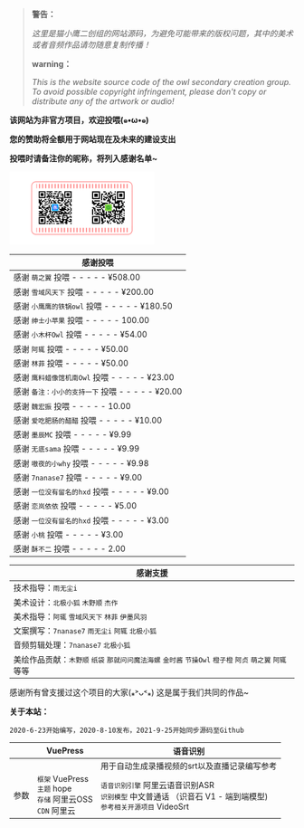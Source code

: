 

>   **警告：**
>
>   *这里是猫小鹰二创组的网站源码，为避免可能带来的版权问题，其中的美术或者音频作品请勿随意复制传播！*
>
>   **warning：**
>
>   *This is the website source code of the owl secondary creation group. To avoid possible copyright infringement, please don't copy or distribute any of the artwork or audio!*

**该网站为非官方项目，欢迎投喂(๑•ω•๑)**

**您的赞助将全额用于网站现在及未来的建设支出**

**投喂时请备注你的昵称，将列入感谢名单~**

[<img src="/imgs/pay1-3.png" alt="img" style="zoom: 25%;" />](https://beijixiaohu.oss-cn-beijing.aliyuncs.com/picture/pay1-3.png)

| 感谢投喂                                          |
| ------------------------------------------------- |
| 感谢 `萌之翼` 投喂 - - - - - ¥508.00              |
| 感谢 `雪域风天下` 投喂 - - - - - ¥200.00          |
| 感谢 `小鹰鹰的铁锅owl` 投喂 - - - - - ¥180.50     |
| 感谢 `绅士小苹果` 投喂 - - - - - 100.00           |
| 感谢 `小木杯Owl` 投喂 - - - - - ¥54.00            |
| 感谢 `阿辄` 投喂 - - - - - ¥50.00                 |
| 感谢 `林菲` 投喂 - - - - - ¥50.00                 |
| 感谢 `鹰料蜡像馆机南Owl` 投喂 - - - - - ¥23.00    |
| 感谢 `备注：小小的支持一下` 投喂 - - - - - ¥20.00 |
| 感谢 `魏宏振` 投喂 - - - - - 10.00                |
| 感谢 `爱吃肥肠的醋醋` 投喂 - - - - - ¥10.00       |
| 感谢 `墨辰MC` 投喂 - - - - - ¥9.99                |
| 感谢 `无底sama` 投喂 - - - - - ¥9.99              |
| 感谢 `嗷夜的小why` 投喂 - - - - - ¥9.98           |
| 感谢 `7nanase7` 投喂 - - - - - ¥9.00              |
| 感谢 `一位没有留名的hxd` 投喂 - - - - - ¥9.00     |
| 感谢 `恋岚依依` 投喂 - - - - - ¥5.00              |
| 感谢 `一位没有留名的hxd` 投喂 - - - - - ¥3.00     |
| 感谢 `小桃` 投喂 - - - - - ¥3.00                  |
| 感谢 `酥不二` 投喂 - - - - - 2.00                 |

| 感谢支援                                                     |
| ------------------------------------------------------------ |
| 技术指导：`雨无尘i`                                          |
| 美术设计：`北极小狐` `木野顺` `杰作`                         |
| 美术指导：`阿辄` `雪域风天下` `林菲` `伊墨风羽`              |
| 文案撰写：`7nanase7` `雨无尘i` `阿辄` `北极小狐`             |
| 音频剪辑处理：`7nanase7` `北极小狐`                          |
| 美绘作品贡献：`木野顺` `纸袋` `那就问问魔法海螺` `金时酱` `节操Owl` `橙子橙` `阿贞` `萌之翼` `阿辄` 等等 |

感谢所有曾支援过这个项目的大家(⁎˃ᴗ˂⁎) 这是属于我们共同的作品~

**关于本站：**

```
2020-6-23开始编写，2020-8-10发布，2021-9-25开始同步源码至Github
```

|      | VuePress                                                     | 语音识别                                                     |
| ---- | ------------------------------------------------------------ | ------------------------------------------------------------ |
|      |                                                              | 用于自动生成录播视频的srt以及直播记录编写参考                |
| 参数 | `框架` VuePress <br>`主题`  hope<br>`存储` 阿里云OSS <br>`CDN` 阿里云 | `语音识别引擎` 阿里云语音识别ASR<br>`识别模型` 中文普通话 （识音石 V1 - 端到端模型) <br>`参考相关开源项目` VideoSrt |



